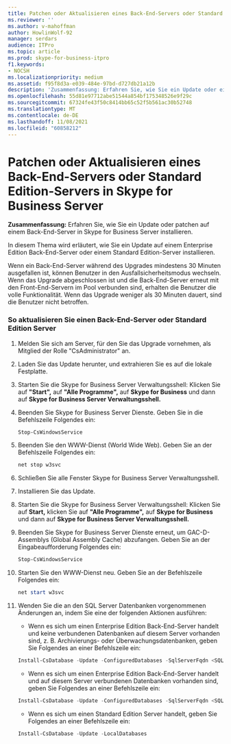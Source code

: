 ```yaml
---
title: Patchen oder Aktualisieren eines Back-End-Servers oder Standard Edition-Servers in Skype for Business Server
ms.reviewer: ''
ms.author: v-mahoffman
author: HowlinWolf-92
manager: serdars
audience: ITPro
ms.topic: article
ms.prod: skype-for-business-itpro
f1.keywords:
- NOCSH
ms.localizationpriority: medium
ms.assetid: f95f8d3a-e039-484e-97bd-d727db21a12b
description: 'Zusammenfassung: Erfahren Sie, wie Sie ein Update oder einen Patch auf einem Back-End-Server in Skype for Business Server installieren.'
ms.openlocfilehash: 55d81e97712abe51544a854bf175348526e9f29c
ms.sourcegitcommit: 67324fe43f50c8414bb65c52f5b561ac30b52748
ms.translationtype: MT
ms.contentlocale: de-DE
ms.lasthandoff: 11/08/2021
ms.locfileid: "60858212"
---
```

# <a name="patch-or-update-a-back-end-server-or-standard-edition-server-in-skype-for-business-server"></a>Patchen oder Aktualisieren eines Back-End-Servers oder Standard Edition-Servers in Skype for Business Server
 
**Zusammenfassung:** Erfahren Sie, wie Sie ein Update oder patchen auf einem Back-End-Server in Skype for Business Server installieren.
  
In diesem Thema wird erläutert, wie Sie ein Update auf einem Enterprise Edition Back-End-Server oder einem Standard Edition-Server installieren.
  
Wenn ein Back-End-Server während des Upgrades mindestens 30 Minuten ausgefallen ist, können Benutzer in den Ausfallsicherheitsmodus wechseln. Wenn das Upgrade abgeschlossen ist und die Back-End-Server erneut mit den Front-End-Servern im Pool verbunden sind, erhalten die Benutzer die volle Funktionalität. Wenn das Upgrade weniger als 30 Minuten dauert, sind die Benutzer nicht betroffen.
  
### <a name="to-update-a-back-end-server-or-standard-edition-server"></a>So aktualisieren Sie einen Back-End-Server oder Standard Edition Server

1. Melden Sie sich am Server, für den Sie das Upgrade vornehmen, als Mitglied der Rolle "CsAdministrator" an.
    
2. Laden Sie das Update herunter, und extrahieren Sie es auf die lokale Festplatte.
    
3. Starten Sie die Skype for Business Server Verwaltungsshell: Klicken Sie auf **"Start",** auf **"Alle Programme",** auf **Skype for Business** und dann auf **Skype for Business Server Verwaltungsshell.**
    
4. Beenden Sie Skype for Business Server Dienste. Geben Sie in die Befehlszeile Folgendes ein:
    
    ```PowerShell
    Stop-CsWindowsService
    ```

5. Beenden Sie den WWW-Dienst (World Wide Web). Geben Sie an der Befehlszeile Folgendes ein:
    
    ```PowerShell
    net stop w3svc
   ```

6. Schließen Sie alle Fenster Skype for Business Server Verwaltungsshell.
    
7. Installieren Sie das Update.
    
8. Starten Sie die Skype for Business Server Verwaltungsshell: Klicken Sie auf **Start,** klicken Sie auf **"Alle Programme",** auf **Skype for Business** und dann auf **Skype for Business Server Verwaltungsshell.**
    
9. Beenden Sie Skype for Business Server Dienste erneut, um GAC-D-Assemblys (Global Assembly Cache) abzufangen. Geben Sie an der Eingabeaufforderung Folgendes ein:
    
    ```PowerShell
    Stop-CsWindowsService
    ```

10. Starten Sie den WWW-Dienst neu. Geben Sie an der Befehlszeile Folgendes ein:
    
    ```PowerShell
    net start w3svc
    ```

11. Wenden Sie die an den SQL Server Datenbanken vorgenommenen Änderungen an, indem Sie eine der folgenden Aktionen ausführen:
    
    - Wenn es sich um einen Enterprise Edition Back-End-Server handelt und keine verbundenen Datenbanken auf diesem Server vorhanden sind, z. B. Archivierungs- oder Überwachungsdatenbanken, geben Sie Folgendes an einer Befehlszeile ein:
    
    ```PowerShell
    Install-CsDatabase -Update -ConfiguredDatabases -SqlServerFqdn <SQL Server FQDN>
    ```

    - Wenn es sich um einen Enterprise Edition Back-End-Server handelt und auf diesem Server verbundenen Datenbanken vorhanden sind, geben Sie Folgendes an einer Befehlszeile ein:
    
    ```PowerShell
    Install-CsDatabase -Update -ConfiguredDatabases -SqlServerFqdn <SQL Server FQDN>  -ExcludeCollocatedStores
    ```

    - Wenn es sich um einen Standard Edition Server handelt, geben Sie Folgendes an einer Befehlszeile ein:
    
    ```PowerShell
    Install-CsDatabase -Update -LocalDatabases

    ```
